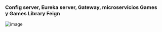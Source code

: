 ### Config server, Eureka server, Gateway, microservicios Games y Games Library Feign
![image](https://user-images.githubusercontent.com/81239283/159928677-f43ed473-2fef-4109-9140-88f150148324.png)
